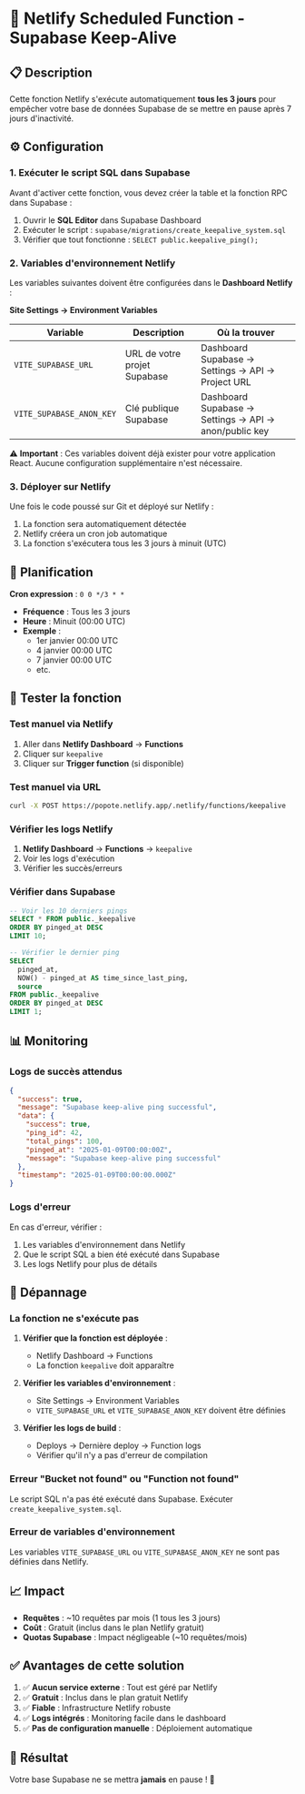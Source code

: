 # 🔄 Netlify Scheduled Function - Supabase Keep-Alive

## 📋 Description

Cette fonction Netlify s'exécute automatiquement **tous les 3 jours** pour empêcher votre base de données Supabase de se mettre en pause après 7 jours d'inactivité.

## ⚙️ Configuration

### 1. Exécuter le script SQL dans Supabase

Avant d'activer cette fonction, vous devez créer la table et la fonction RPC dans Supabase :

1. Ouvrir le **SQL Editor** dans Supabase Dashboard
2. Exécuter le script : `supabase/migrations/create_keepalive_system.sql`
3. Vérifier que tout fonctionne : `SELECT public.keepalive_ping();`

### 2. Variables d'environnement Netlify

Les variables suivantes doivent être configurées dans le **Dashboard Netlify** :

**Site Settings → Environment Variables**

| Variable | Description | Où la trouver |
|----------|-------------|---------------|
| `VITE_SUPABASE_URL` | URL de votre projet Supabase | Dashboard Supabase → Settings → API → Project URL |
| `VITE_SUPABASE_ANON_KEY` | Clé publique Supabase | Dashboard Supabase → Settings → API → anon/public key |

⚠️ **Important** : Ces variables doivent déjà exister pour votre application React. Aucune configuration supplémentaire n'est nécessaire.

### 3. Déployer sur Netlify

Une fois le code poussé sur Git et déployé sur Netlify :

1. La fonction sera automatiquement détectée
2. Netlify créera un cron job automatique
3. La fonction s'exécutera tous les 3 jours à minuit (UTC)

## 📅 Planification

**Cron expression** : `0 0 */3 * *`

- **Fréquence** : Tous les 3 jours
- **Heure** : Minuit (00:00 UTC)
- **Exemple** : 
  - 1er janvier 00:00 UTC
  - 4 janvier 00:00 UTC
  - 7 janvier 00:00 UTC
  - etc.

## 🧪 Tester la fonction

### Test manuel via Netlify

1. Aller dans **Netlify Dashboard** → **Functions**
2. Cliquer sur `keepalive`
3. Cliquer sur **Trigger function** (si disponible)

### Test manuel via URL

```bash
curl -X POST https://popote.netlify.app/.netlify/functions/keepalive
```

### Vérifier les logs Netlify

1. **Netlify Dashboard** → **Functions** → `keepalive`
2. Voir les logs d'exécution
3. Vérifier les succès/erreurs

### Vérifier dans Supabase

```sql
-- Voir les 10 derniers pings
SELECT * FROM public._keepalive 
ORDER BY pinged_at DESC 
LIMIT 10;

-- Vérifier le dernier ping
SELECT 
  pinged_at,
  NOW() - pinged_at AS time_since_last_ping,
  source
FROM public._keepalive
ORDER BY pinged_at DESC
LIMIT 1;
```

## 📊 Monitoring

### Logs de succès attendus

```json
{
  "success": true,
  "message": "Supabase keep-alive ping successful",
  "data": {
    "success": true,
    "ping_id": 42,
    "total_pings": 100,
    "pinged_at": "2025-01-09T00:00:00Z",
    "message": "Supabase keep-alive ping successful"
  },
  "timestamp": "2025-01-09T00:00:00.000Z"
}
```

### Logs d'erreur

En cas d'erreur, vérifier :
1. Les variables d'environnement dans Netlify
2. Que le script SQL a bien été exécuté dans Supabase
3. Les logs Netlify pour plus de détails

## 🔧 Dépannage

### La fonction ne s'exécute pas

1. **Vérifier que la fonction est déployée** :
   - Netlify Dashboard → Functions
   - La fonction `keepalive` doit apparaître

2. **Vérifier les variables d'environnement** :
   - Site Settings → Environment Variables
   - `VITE_SUPABASE_URL` et `VITE_SUPABASE_ANON_KEY` doivent être définies

3. **Vérifier les logs de build** :
   - Deploys → Dernière deploy → Function logs
   - Vérifier qu'il n'y a pas d'erreur de compilation

### Erreur "Bucket not found" ou "Function not found"

Le script SQL n'a pas été exécuté dans Supabase. Exécuter `create_keepalive_system.sql`.

### Erreur de variables d'environnement

Les variables `VITE_SUPABASE_URL` ou `VITE_SUPABASE_ANON_KEY` ne sont pas définies dans Netlify.

## 📈 Impact

- **Requêtes** : ~10 requêtes par mois (1 tous les 3 jours)
- **Coût** : Gratuit (inclus dans le plan Netlify gratuit)
- **Quotas Supabase** : Impact négligeable (~10 requêtes/mois)

## ✅ Avantages de cette solution

1. ✅ **Aucun service externe** : Tout est géré par Netlify
2. ✅ **Gratuit** : Inclus dans le plan gratuit Netlify
3. ✅ **Fiable** : Infrastructure Netlify robuste
4. ✅ **Logs intégrés** : Monitoring facile dans le dashboard
5. ✅ **Pas de configuration manuelle** : Déploiement automatique

## 🎯 Résultat

Votre base Supabase ne se mettra **jamais** en pause ! 🎉
